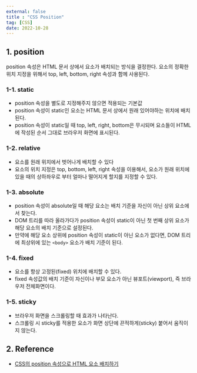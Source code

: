 ```yaml
---
external: false
title : "CSS Position"
tag: [CSS]
date: 2022-10-28
---
```


## 1. position

position 속성은 HTML 문서 상에서 요소가 배치되는 방식을 결정한다.
요소의 정확한 위치 지정을 위해서 top, left, bottom, right 속성과 함께 사용된다.

### 1-1. static

- position 속성을 별도로 지정해주지 않으면 적용되는 기본값
- position 속성이 static인 요소는 HTML 문서 상에서 원래 있어야하는 위치에 배치된다.
- position 속성이 static일 때 top, left, right, bottom은 무시되며 요소들이 HTML에 작성된 순서 그대로 브라우저 화면에 표시된다.

### 1-2. relative

- 요소를 원래 위치에서 벗어나게 배치할 수 있다
- 요소의 위치 지정은 top, bottom, left, right 속성을 이용해서, 요소가 원래 위치에 있을 때의 상하좌우로 부터 얼마나 떨어지게 할지를 지정할 수 있다.

### 1-3. absolute

- position 속성이 absolute일 때 해당 요소는 배치 기준을 자신이 아닌 상위 요소에서 찾는다.
- DOM 트리를 따라 올라가다가 position 속성이 static이 아닌 첫 번째 상위 요소가 해당 요소의 배치 기준으로 설정된다.
- 만약에 해당 요소 상위에 position 속성이 static이 아닌 요소가 없다면, DOM 트리에 최상위에 있는 `<body>` 요소가 배치 기준이 된다.

### 1-4. fixed

- 요소를 항상 고정된(fixed) 위치에 배치할 수 있다.
- fixed 속성값의 배치 기준이 자신이나 부모 요소가 아닌 뷰포트(viewport), 즉 브라우저 전체화면이다.

### 1-5. sticky

- 브라우저 화면을 스크롤링할 때 효과가 나타난다.
- 스크롤링 시 sticky를 적용한 요소가 화면 상단에 끈적하게(sticky) 붙어서 움직이지 않는다.

## 2. Reference

- [CSS의 position 속성으로 HTML 요소 배치하기](https://www.daleseo.com/css-position/)
